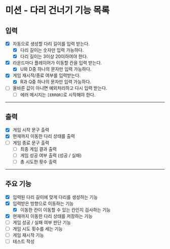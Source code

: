# 미션 - 다리 건너기 기능 목록

## 입력
- [x] 자동으로 생성할 다리 길이를 입력 받는다.
  - [x] 다리 길이는 숫자만 입력 가능하다.
  - [x] 다리 길이는 3이상 20이하여야 한다.
- [x] 라운드마다 플레이어가 이동할 칸을 입력 받는다.
  - [x] U와 D중 하나의 문자만 입력 가능하다. 
- [x] 게임 재시작/종료 여부를 입력받는다.
  - [x] R과 Q중 하나의 문자만 입력 가능하다.
- [ ] 올바른 값이 아니면 예외처리하고 다시 입력 받는다.
  - [ ] 에러 메시지는 `[ERROR]`로 시작해야 한다.

---

## 출력
- [x] 게임 시작 문구 출력
- [x] 현재까지 이동한 다리 상태를 출력
- [ ] 게임 종료 문구 출력
  - [ ] 최종 게임 결과 출력
  - [ ] 게임 성공 여부 출력 (성공 / 실패)
  - [ ] 총 시도한 횟수 출력

---

## 주요 기능
- [x] 입력된 다리 길이에 맞게 다리를 생성하는 기능
- [x] 입력받은 방향으로 이동하는 기능
  - [x] 이동한 칸이 이동할 수 있는 칸인지 검사하는 기능
- [x] 현재까지 이동한 다리 상태를 저장하는 기능
- [ ] 게임 성공 / 실패 여부 판단 기능
- [ ] 게임 시도 횟수를 세는 기능
- [ ] 게임 재시작 기능
- [ ] 테스트 작성
